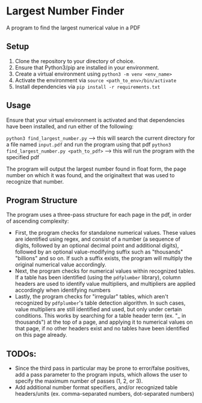 # Largest Number Finder

A program to find the largest numerical value in a PDF

## Setup

1. Clone the repository to your directory of choice.
2. Ensure that Python3/pip are installed in your environment.
3. Create a virtual environment using `python3 -m venv <env_name>`
4. Activate the environment via `source <path_to_env>/bin/activate`
5. Install dependencies via `pip install -r requirements.txt`

## Usage

Ensure that your virtual environment is activated and that dependencies have been installed,
and run either of the following:

`python3 find_largest_number.py` --> this will search the current directory for a file named `input.pdf` and run the program using that pdf
`python3 find_largest_number.py <path_to_pdf>` --> this will run the program with the specified pdf

The program will output the largest number found in float form, the page number on which it was found, and the originaltext that was used to recognize that number.

## Program Structure

The program uses a three-pass structure for each page in the pdf, in order of ascending complexity:

-   First, the program checks for standalone numerical values. These values are identified using regex, and consist of a number (a sequence of digits, followed by an optional decimal point and additional digits), followed by an optional value-modifying suffix such as "thousands" "billions" and so on. If such a suffix exists, the program will multiply the original numerical value accordingly.
-   Next, the program checks for numerical values within recognized tables. If a table has been identified (using the `pdfplumber` library), column headers are used to identify value multipliers, and multipliers are applied accordingly when identifying numbers
-   Lastly, the program checks for "irregular" tables, which aren't recognized by `pdfplumber`'s table detection algorithm. In such cases, value multipliers are still identified and used, but only under certain conditions. This works by searching for a table header term (ex. "\_ in thousands") at the top of a page, and applying it to numerical values on that page, if no other headers exist and no tables have been identified on this page already.

## TODOs:

-   Since the third pass in particular may be prone to error/false positives, add a pass parameter to the program inputs, which allows the user to specify the maximum number of passes (1, 2, or 3).
-   Add additional number format specifiers, and/or recognized table headers/units (ex. comma-separated numbers, dot-separated numbers)
